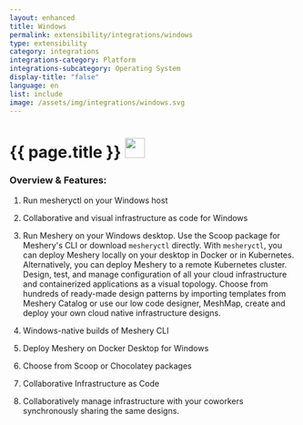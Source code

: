 ```yaml
---
layout: enhanced
title: Windows
permalink: extensibility/integrations/windows
type: extensibility
category: integrations
integrations-category: Platform
integrations-subcategory: Operating System
display-title: "false"
language: en
list: include
image: /assets/img/integrations/windows.svg
---
```


<h1>{{ page.title }} <img src="{{ page.image }}" style="width: 35px; height: 35px;" /></h1>


<!-- This needs replaced with the Category property, not the sub-category.
 #### About: Run mesheryctl on your Windows host -->

### Overview & Features:

1. Run mesheryctl on your Windows host

2. Collaborative and visual infrastructure as code for Windows

4. 
    Run Meshery on your Windows desktop. Use the Scoop package for Meshery's CLI or download `mesheryctl` directly. With `mesheryctl`, you can deploy Meshery locally on your desktop in Docker or in Kubernetes. Alternatively, you can deploy Meshery to a remote Kubernetes cluster. Design, test, and manage configuration of all your cloud infrastructure and containerized applications as a visual topology. Choose from hundreds of ready-made design patterns by importing templates from Meshery Catalog or use our low code designer, MeshMap, create and deploy your own cloud native infrastructure designs.



5. Windows-native builds of Meshery CLI

6. Deploy Meshery on Docker Desktop for Windows

7. Choose from Scoop or Chocolatey packages

8. Collaborative Infrastructure as Code

9. Collaboratively manage infrastructure with your coworkers synchronously sharing the same designs.

